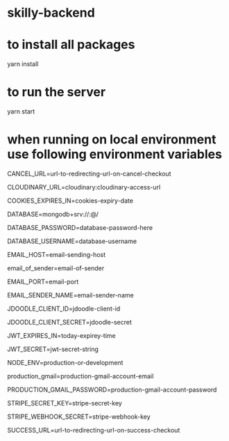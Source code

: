 # skilly-backend

# to install all packages

yarn install

# to run the server

yarn start

# when running on local environment use following environment variables

CANCEL_URL=url-to-redirecting-url-on-cancel-checkout

CLOUDINARY_URL=cloudinary:cloudinary-access-url

COOKIES_EXPIRES_IN=cookies-expiry-date

DATABASE=mongodb+srv://<username>:<password>@<cluster-address-here>/<replace-database-name-here>
  
DATABASE_PASSWORD=database-password-here
  
DATABASE_USERNAME=database-username
  
EMAIL_HOST=email-sending-host
  
email_of_sender=email-of-sender
  
EMAIL_PORT=email-port
  
EMAIL_SENDER_NAME=email-sender-name
  
JDOODLE_CLIENT_ID=jdoodle-client-id
  
JDOODLE_CLIENT_SECRET=jdoodle-secret
  
JWT_EXPIRES_IN=today-expirey-time
  
JWT_SECRET=jwt-secret-string
  
NODE_ENV=production-or-development
  
production_gmail=production-gmail-account-email
  
PRODUCTION_GMAIL_PASSWORD=production-gmail-account-password
  
STRIPE_SECRET_KEY=stripe-secret-key
  
STRIPE_WEBHOOK_SECRET=stripe-webhook-key
  
SUCCESS_URL=url-to-redirecting-url-on-success-checkout

